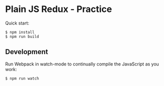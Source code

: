 # Plain JS Redux - Practice

Quick start:

```
$ npm install
$ npm run build
````

## Development

Run Webpack in watch-mode to continually compile the JavaScript as you work:

```
$ npm run watch
```
